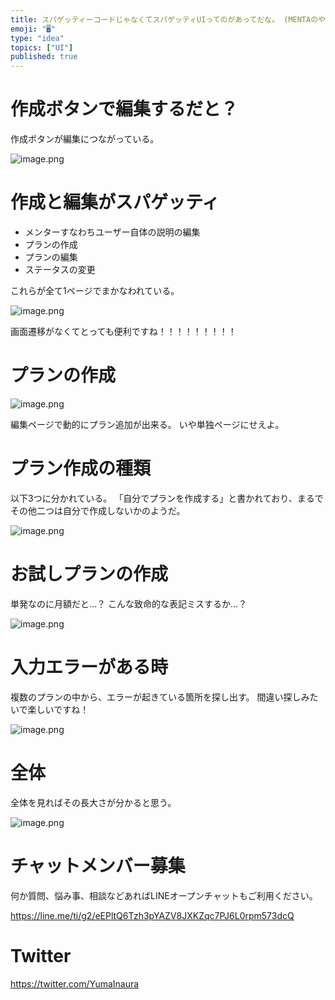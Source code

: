 ```yaml
---
title: スパゲッティーコードじゃなくてスパゲッティUIってのがあってだな。 (MENTAのやばい編集フォーム)
emoji: "🖥"
type: "idea"
topics: ["UI"]
published: true
---
```


# 作成ボタンで編集するだと？

作成ボタンが編集につながっている。

![image.png](https://qiita-image-store.s3.ap-northeast-1.amazonaws.com/0/89618/8a3d99e9-d86b-7f62-f8cd-a8bcc6d2cb69.png)

# 作成と編集がスパゲッティ

- メンターすなわちユーザー自体の説明の編集
- プランの作成
- プランの編集
- ステータスの変更

これらが全て1ページでまかなわれている。

![image.png](https://qiita-image-store.s3.ap-northeast-1.amazonaws.com/0/89618/b9bc9c97-020d-882c-9c2b-811397805c95.png)

画面遷移がなくてとっても便利ですね！！！！！！！！！

# プランの作成

![image.png](https://qiita-image-store.s3.ap-northeast-1.amazonaws.com/0/89618/0e01c26c-a48a-bf76-9775-ddfb4ad85fae.png)

編集ページで動的にプラン追加が出来る。
いや単独ページにせえよ。

# プラン作成の種類

以下3つに分かれている。
「自分でプランを作成する」と書かれており、まるでその他二つは自分で作成しないかのようだ。

![image.png](https://qiita-image-store.s3.ap-northeast-1.amazonaws.com/0/89618/2b5f4a8d-e43e-2e82-86ef-84cf6f9dee26.png)



# お試しプランの作成

単発なのに月額だと…？
こんな致命的な表記ミスするか…？

![image.png](https://qiita-image-store.s3.ap-northeast-1.amazonaws.com/0/89618/aad483ec-4fc1-1a32-d8bb-47ddd1c26b57.png)


# 入力エラーがある時

複数のプランの中から、エラーが起きている箇所を探し出す。
間違い探しみたいで楽しいですね！

![image.png](https://qiita-image-store.s3.ap-northeast-1.amazonaws.com/0/89618/656df8f2-ce5d-bc63-7966-c58e26c7f0b6.png)


# 全体

全体を見ればその長大さが分かると思う。

![image.png](https://qiita-image-store.s3.ap-northeast-1.amazonaws.com/0/89618/02e6d24e-5511-0d66-0c5c-f78151bbebfe.png)



<!-- Update From Qiita API -->

# チャットメンバー募集


何か質問、悩み事、相談などあればLINEオープンチャットもご利用ください。

https://line.me/ti/g2/eEPltQ6Tzh3pYAZV8JXKZqc7PJ6L0rpm573dcQ





# Twitter


https://twitter.com/YumaInaura


<!-- Update From Qiita API -->


